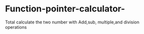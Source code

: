 # Function-pointer-calculator-
Total calculate the two number with Add,sub, multiple,and division operations 
